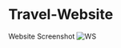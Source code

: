 # Travel-Website
Website Screenshot
![WS](https://github.com/Bishal-5/Travel-Website/blob/main/Travel-Website/Website%20Screenshot.png)
